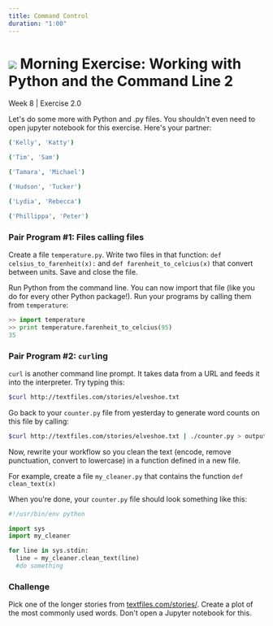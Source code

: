 ```yaml
---
title: Command Control
duration: "1:00"
---
```


# ![](https://ga-dash.s3.amazonaws.com/production/assets/logo-9f88ae6c9c3871690e33280fcf557f33.png) Morning Exercise: Working with Python and the Command Line 2
Week 8 | Exercise 2.0

Let's do some more with Python and .py files. You shouldn't even need to open jupyter notebook for this exercise. Here's your partner:

```bash
('Kelly', 'Katty')

('Tim', 'Sam')

('Tamara', 'Michael')

('Hudson', 'Tucker')

('Lydia', 'Rebecca')

('Phillippa', 'Peter')
```

### Pair Program #1: Files calling files

Create a file `temperature.py`. Write two files in that function: `def celsius_to_farenheit(x):` and `def farenheit_to_celcius(x)` that convert between units. Save and close the file.

Run Python from the command line. You can now import that file (like you do for every other Python package!). Run your programs by calling them from `temperature`:

```Python
>> import temperature
>> print temperature.farenheit_to_celcius(95)
35
```

### Pair Program #2: `curl`ing

`curl` is another command line prompt. It takes data from a URL and feeds it into the interpreter. Try typing this:

```bash
$curl http://textfiles.com/stories/elveshoe.txt
```

Go back to your `counter.py` file from yesterday to generate word counts on this file by calling:

```bash
$curl http://textfiles.com/stories/elveshoe.txt | ./counter.py > output.txt
```

Now, rewrite your workflow so you clean the text (encode, remove punctuation, convert to lowercase) in a function defined in a new file.

For example, create a file `my_cleaner.py` that contains the function `def clean_text(x)`

When you're done, your `counter.py` file should look something like this:

```python
#!/usr/bin/env python

import sys
import my_cleaner

for line in sys.stdin:
  line = my_cleaner.clean_text(line)
  #do something
```

### Challenge
Pick one of the longer stories from [textfiles.com/stories/](http://textfiles.com/stories/). Create a plot of the most commonly used words. Don't open a Jupyter notebook for this.  
